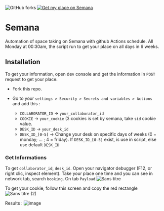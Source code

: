![GitHub forks](https://img.shields.io/github/forks/nick-notararigo/semana)
[![Get my place on Semana](https://github.com/nick-notararigo/Semana/actions/workflows/schedule.yml/badge.svg)](https://github.com/nick-notararigo/Semana/actions/workflows/schedule.yml)
# Semana
Automation of space taking on Semana with github Actions schedule. All Monday at 00:30am, the script run to get your place on all days in 6 weeks.

## Installation

To get your information, open dev console and get the information in `POST` request to get your place.

- Fork this repo.
- Go to your `settings > Security > Secrets and variables > Actions` and add this :

  - `COLLABORATOR_ID` -> `your_collaborator_id`
  - `COOKIE` -> `your_cookie` (3 cookies is set by semana, take `sid` cookie value.
  - `DESK_ID` -> `your_desk_id`
  - `DESK_ID_[0-5]` -> Change your desk on specific days of weeks (0 = monday; ... ; 4 = friday). If `DESK_ID_[0-5]` exist, is use in script, else use default `DESK_ID`

### Get Informations

To get `collaborator_id`, `desk_id`. Open your navigator debugger (F12, or right clic, inspect element). 
Take your place one time and you can see in network tab, search `booking`. On tab `Payload`
![Sans titre](https://github.com/nick-notararigo/Semana/assets/13368283/858eb00b-7486-4e2c-801d-c9e172f8c330)

To get your cookie, follow this screen and copy the red rectangle
![Sans titre (2)](https://github.com/nick-notararigo/Semana/assets/13368283/5b880c94-5b89-406f-a224-6f643d9d73d9)

Results :
![image](https://user-images.githubusercontent.com/13368283/225027727-ebe80f60-28d9-4c97-8a95-ecdaaca74884.png)

